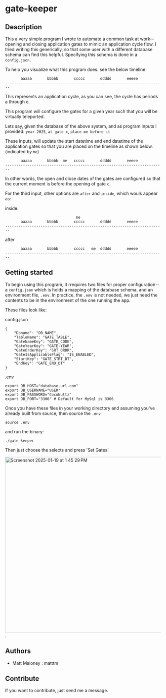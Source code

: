 # gate-keeper

<!-- [![Go Coverage](https://github.com/matttm/gate-keeper/wiki/coverage.svg)](https://raw.githack.com/wiki/matttm/gate-keeper/coverage.html) -->

## Description

This a very simple program I wrote to automate a common task at work--opening and closing application gates to mimic an application cycle flow. I tried writing this generically, so that some user with a different database schema can find this helpful. Specifying this schema is done in a `config.json`.

To help you visualize what this program does. see the below timeline:
```
       aaaaa       bbbbb       ccccc       ddddd       eeeee     
------------------------------------------------------------------------
```
This represents an application cycle, as you can see, the cycle has periods a through e.

This program will configure the gates for a given year such that you will be virtually teleported.

Lets say, given the database of the above system, and as program inputs I provided: `year 2025`, `at gate c`, `place me before it`

These inputs, will update the start datetime and end datetime of the application gates so that you are placed on the timeline as shown below. (indicated by `me`)
```
       aaaaa       bbbbb  me   ccccc       ddddd       eeeee     
------------------------------------------------------------------------
```
In other words, the open and close dates of the gates are configured so that the current moment is before the opening of gate `c`.

For the third input, other options are `after` and `inside`, which wouls appear as:

inside:
```
                                me
       aaaaa       bbbbb       ccccc       ddddd       eeeee     
------------------------------------------------------------------------
```
after
```
       aaaaa       bbbbb       ccccc   me  ddddd       eeeee     
------------------------------------------------------------------------
```
## Getting started

To begin using this program, it rrequires two files for proper configuration--a `config.json` which is holds a mapping of the database schema, and an environment file, `.env`. In practice, the `.env` is not needed, we just need the contents to be in the environment of the one running the app.

These files look like:

config.json
```
{
	"Dbname": "DB_NAME",
	"TableName": "GATE_TABLE",
	"GateNameKey": "GATE_CODE",
	"GateYearKey": "GATE-YEAR",
	"GateOrderKey": "SRT_ORDR",
	"GateIsApplicableFlag": "IS_ENABLED",
	"StartKey": "GATE_STRT_DT",
	"EndKey": "GATE_END_DT"
}
```

.env
```
export DB_HOST="database.url.com"
export DB_USERNAME="USER"
export DB_PASSWORD="CocoNuttz"
export DB_PORT="3306" # Default for MySql is 3306
```

Once you have these files in your working directory and assuming you've already built from source, then source the `.env`
```
source .env
```
and run the binary:
```
./gate-keeper
```
Then just choose the selects and press 'Set Gates'.

<img width="568" alt="Screenshot 2025-01-19 at 1 45 29 PM" src="https://github.com/user-attachments/assets/83ecfe93-1c49-437a-8bec-5c73b3efbb67" />
.

## Authors

-   Matt Maloney : matttm

## Contribute

If you want to contribute, just send me a message.
